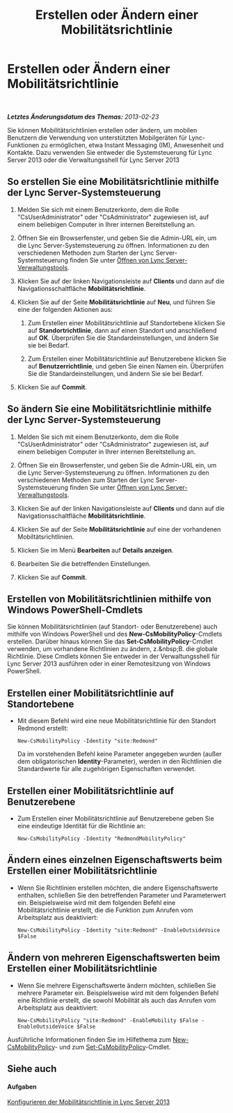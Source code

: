 ﻿---
title: Erstellen oder Ändern einer Mobilitätsrichtlinie
TOCTitle: Erstellen oder Ändern einer Mobilitätsrichtlinie
ms:assetid: fc2dfea0-2215-440d-9f4b-7c985da29211
ms:mtpsurl: https://technet.microsoft.com/de-de/library/JJ721946(v=OCS.15)
ms:contentKeyID: 49891035
ms.date: 05/19/2016
mtps_version: v=OCS.15
ms.translationtype: HT
---

# Erstellen oder Ändern einer Mobilitätsrichtlinie

 

_**Letztes Änderungsdatum des Themas:** 2013-02-23_

Sie können Mobilitätsrichtlinien erstellen oder ändern, um mobilen Benutzern die Verwendung von unterstützten Mobilgeräten für Lync-Funktionen zu ermöglichen, etwa Instant Messaging (IM), Anwesenheit und Kontakte. Dazu verwenden Sie entweder die Systemsteuerung für Lync Server 2013 oder die Verwaltungsshell für Lync Server 2013

## So erstellen Sie eine Mobilitätsrichtlinie mithilfe der Lync Server-Systemsteuerung

1.  Melden Sie sich mit einem Benutzerkonto, dem die Rolle "CsUserAdministrator" oder "CsAdministrator" zugewiesen ist, auf einem beliebigen Computer in Ihrer internen Bereitstellung an.

2.  Öffnen Sie ein Browserfenster, und geben Sie die Admin-URL ein, um die Lync Server-Systemsteuerung zu öffnen. Informationen zu den verschiedenen Methoden zum Starten der Lync Server-Systemsteuerung finden Sie unter [Öffnen von Lync Server-Verwaltungstools](lync-server-2013-open-lync-server-administrative-tools.md).

3.  Klicken Sie auf der linken Navigationsleiste auf **Clients** und dann auf die Navigationsschaltfläche **Mobilitätsrichtlinie**.

4.  Klicken Sie auf der Seite **Mobilitätsrichtlinie** auf **Neu**, und führen Sie eine der folgenden Aktionen aus:
    
    1.  Zum Erstellen einer Mobilitätsrichtlinie auf Standortebene klicken Sie auf **Standortrichtlinie**, dann auf einen Standort und anschließend auf **OK**. Überprüfen Sie die Standardeinstellungen, und ändern Sie sie bei Bedarf.
    
    2.  Zum Erstellen einer Mobilitätsrichtlinie auf Benutzerebene klicken Sie auf **Benutzerrichtlinie**, und geben Sie einen Namen ein. Überprüfen Sie die Standardeinstellungen, und ändern Sie sie bei Bedarf.

5.  Klicken Sie auf **Commit**.

## So ändern Sie eine Mobilitätsrichtlinie mithilfe der Lync Server-Systemsteuerung

1.  Melden Sie sich mit einem Benutzerkonto, dem die Rolle "CsUserAdministrator" oder "CsAdministrator" zugewiesen ist, auf einem beliebigen Computer in Ihrer internen Bereitstellung an.

2.  Öffnen Sie ein Browserfenster, und geben Sie die Admin-URL ein, um die Lync Server-Systemsteuerung zu öffnen. Informationen zu den verschiedenen Methoden zum Starten der Lync Server-Systemsteuerung finden Sie unter [Öffnen von Lync Server-Verwaltungstools](lync-server-2013-open-lync-server-administrative-tools.md).

3.  Klicken Sie auf der linken Navigationsleiste auf **Clients** und dann auf die Navigationsschaltfläche **Mobilitätsrichtlinie**.

4.  Klicken Sie auf der Seite **Mobilitätsrichtlinie** auf eine der vorhandenen Mobiltätsrichtlinien.

5.  Klicken Sie im Menü **Bearbeiten** auf **Details anzeigen**.

6.  Bearbeiten Sie die betreffenden Einstellungen.

7.  Klicken Sie auf **Commit**.

## Erstellen von Mobilitätsrichtlinien mithilfe von Windows PowerShell-Cmdlets

Sie können Mobilitätsrichtlinien (auf Standort- oder Benutzerebene) auch mithilfe von Windows PowerShell und des **New-CsMobilityPolicy**-Cmdlets erstellen. Darüber hinaus können Sie das **Set-CsMobilityPolicy**-Cmdlet verwenden, um vorhandene Richtlinien zu ändern, z.\&nbsp;B. die globale Richtlinie. Diese Cmdlets können Sie entweder in der Verwaltungsshell für Lync Server 2013 ausführen oder in einer Remotesitzung von Windows PowerShell.

## Erstellen einer Mobilitätsrichtlinie auf Standortebene

  - Mit diesem Befehl wird eine neue Mobilitätsrichtlinie für den Standort Redmond erstellt:
    
        New-CsMobilityPolicy -Identity "site:Redmond"
    
    Da im vorstehenden Befehl keine Parameter angegeben wurden (außer dem obligatorischen **Identity**-Parameter), werden in den Richtlinien die Standardwerte für alle zugehörigen Eigenschaften verwendet.

## Erstellen einer Mobilitätsrichtlinie auf Benutzerebene

  - Zum Erstellen einer Mobilitätsrichtlinie auf Benutzerebene geben Sie eine eindeutige Identität für die Richtlinie an:
    
        New-CsMobilityPolicy -Identity "RedmondMobilityPolicy"

## Ändern eines einzelnen Eigenschaftswerts beim Erstellen einer Mobilitätsrichtlinie

  - Wenn Sie Richtlinien erstellen möchten, die andere Eigenschaftswerte enthalten, schließen Sie den betreffenden Parameter und Parameterwert ein. Beispielsweise wird mit dem folgenden Befehl eine Mobilitätsrichtlinie erstellt, die die Funktion zum Anrufen vom Arbeitsplatz aus deaktiviert:
    
        New-CsMobilityPolicy -Identity "site:Redmond" -EnableOutsideVoice $False

## Ändern von mehreren Eigenschaftswerten beim Erstellen einer Mobilitätsrichtlinie

  - Wenn Sie mehrere Eigenschaftswerte ändern möchten, schließen Sie mehrere Parameter ein. Beispielsweise wird mit dem folgenden Befehl eine Richtlinie erstellt, die sowohl Mobilität als auch das Anrufen vom Arbeitsplatz aus deaktiviert:
    
        New-CsMobilityPolicy "site:Redmond" -EnableMobility $False -EnableOutsideVoice $False

Ausführliche Informationen finden Sie im Hilfethema zum [New-CsMobilityPolicy](https://docs.microsoft.com/en-us/powershell/module/skype/New-CsMobilityPolicy)- und zum [Set-CsMobilityPolicy](https://docs.microsoft.com/en-us/powershell/module/skype/Set-CsMobilityPolicy)-Cmdlet.

## Siehe auch

#### Aufgaben

[Konfigurieren der Mobilitätsrichtlinie in Lync Server 2013](lync-server-2013-configuring-mobility-policy.md)

